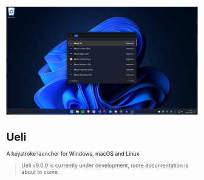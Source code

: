 ![Screenshot Dark Windows](docs/screenshot-windows-dark.png)

# Ueli

A keystroke launcher for Windows, macOS and Linux

> Ueli v9.0.0 is currently under development, more documentation is about to come.
